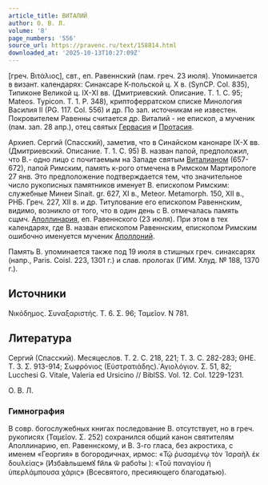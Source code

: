```yaml
---
article_title: ВИТАЛИЙ
author: О. В. Л.
volume: '8'
page_numbers: '556'
source_url: https://pravenc.ru/text/158814.html
downloaded_at: '2025-10-13T10:27:09Z'
---
```


[греч. Βιτάλιος], свт., еп. Равеннский (пам. греч. 23 июля). Упоминается в визант. календарях: Синаксаре К-польской ц. Х в. (SynCP. Col. 835), Типиконе Великой ц. IX-ХI вв. (Дмитриевский. Описание. Т. 1. С. 95; Mateos. Typicon. T. 1. P. 348), криптоферратском списке Минология Василия II (PG. 117. Col. 556) и др. По зап. источникам не известен. Покровителем Равенны считается др. Виталий - не епископ, а мученик (пам. зап. 28 апр.), отец святых [Гервасия](https://pravenc.ru/text/Гервасия.html) и [Протасия](https://pravenc.ru/text/Протасия.html).

Архиеп. Сергий (Спасский), заметив, что в Синайском канонаре IX-Х вв. (Дмитриевский. Описание. Т. 1. С. 95) В. назван папой, предположил, что В.- одно лицо с почитаемым на Западе святым [Виталианом](https://pravenc.ru/text/ВИТАЛИАН.html) (657-672), папой Римским, память к-рого отмечена в Римском Мартирологе 27 янв. Это предположение подтверждается тем, что значительное число рукописных памятников именует В. епископом Римским: служебные Минеи Sinait. gr. 627, XI в., Meteor. Metamorph. 150, XII в., РНБ. Греч. 227, XII в. и др. Титулование его епископом Равеннским, видимо, возникло от того, что в один день с В. отмечалась память сщмч. [Аполлинария](https://pravenc.ru/text/АПОЛЛИНАРИЙ.html), еп. Равеннского (23 июля). При этом в тех календарях, где В. назван епископом Равеннским, епископом Римским ошибочно именуется мученик [Аполлоний](https://pravenc.ru/text/Аполлоний.html).

Память В. упоминается также под 19 июля в стишных греч. синаксарях (напр., Paris. Coisl. 223, 1301 г.) и слав. прологах (ГИМ. Хлуд. № 188, 1370 г.).

## Источники

Νικόδημος. Συναξαριστής. Τ. 6. Σ. 96; Ταμεῖον. N 781.

## Литература

Сергий (Спасский). Месяцеслов. Т. 2. С. 218, 221; Т. 3. С. 282-283; ΘΗΕ. Τ. 3. Σ. 913-914; Σωφρόνιος (Εὐστρατιάδης).῾Αγιολόγιον. Σ. 51, 82; Lucchesi G. Vitale, Valeria ed Ursicino // BiblSS. Vol. 12. Col. 1229-1231.

О. В. Л. 

### Гимнография

В совр. богослужебных книгах последование В. отсутствует, но в греч. рукописях (Ταμεῖον. Σ. 252) сохранился общий канон святителям Аполлинарию, еп. Равеннскому, и В. 3-го гласа, без акростиха, с именем «Георгия» в богородичнах, ирмос: «Τῷ ῥυσαμένῳ τὸν ᾿Ισραὴλ ἐκ δουλείας» (<span class="cu">И҆зба́вльшемꙋ</span> <span class="cu">fи҃лѧ</span> <span class="cu">ѿ</span> <span class="cu">рабо́ты</span> ): «Τοῦ παναγίου ἡ ὑπερλάμπουσα χάρις» (Всесвятого, пресияющего благодатью).
